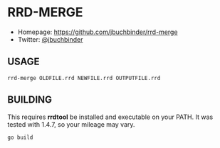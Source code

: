 # RRD-MERGE

* Homepage: https://github.com/jbuchbinder/rrd-merge
* Twitter: [@jbuchbinder](https://twitter.com/jbuchbinder)

## USAGE

```
rrd-merge OLDFILE.rrd NEWFILE.rrd OUTPUTFILE.rrd
```

## BUILDING

This requires **rrdtool** be installed and executable on your PATH. It
was tested with 1.4.7, so your mileage may vary.

```
go build
```

